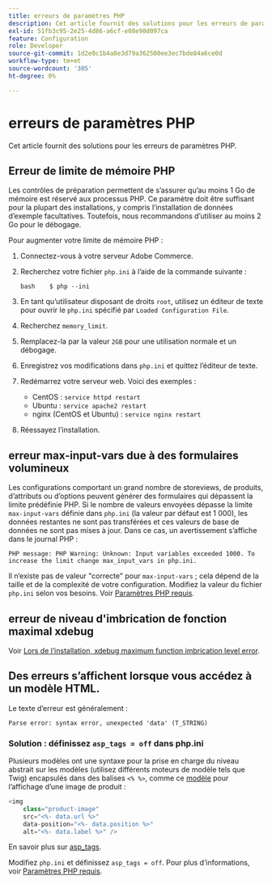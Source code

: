 ```yaml
---
title: erreurs de paramètres PHP
description: Cet article fournit des solutions pour les erreurs de paramètres PHP.
exl-id: 51fb3c95-2e25-4d86-a6cf-e08e90d097ca
feature: Configuration
role: Developer
source-git-commit: 1d2e0c1b4a8e3d79a362500ee3ec7bde84a6ce0d
workflow-type: tm+mt
source-wordcount: '305'
ht-degree: 0%

---
```


# erreurs de paramètres PHP

Cet article fournit des solutions pour les erreurs de paramètres PHP.

## Erreur de limite de mémoire PHP

Les contrôles de préparation permettent de s’assurer qu’au moins 1 Go de mémoire est réservé aux processus PHP. Ce paramètre doit être suffisant pour la plupart des installations, y compris l’installation de données d’exemple facultatives. Toutefois, nous recommandons d’utiliser au moins 2 Go pour le débogage.

Pour augmenter votre limite de mémoire PHP :

1. Connectez-vous à votre serveur Adobe Commerce.
1. Recherchez votre fichier `php.ini` à l’aide de la commande suivante :

   ```
   bash    $ php --ini
   ```

1. En tant qu’utilisateur disposant de droits `root`, utilisez un éditeur de texte pour ouvrir le `php.ini` spécifié par `Loaded Configuration File`.
1. Recherchez `memory_limit`.
1. Remplacez-la par la valeur `2GB` pour une utilisation normale et un débogage.
1. Enregistrez vos modifications dans `php.ini` et quittez l’éditeur de texte.
1. Redémarrez votre serveur web. Voici des exemples :

   * CentOS : `service httpd restart`
   * Ubuntu : `service apache2 restart`
   * nginx (CentOS et Ubuntu) : `service nginx restart`

1. Réessayez l’installation.

## erreur max-input-vars due à des formulaires volumineux

Les configurations comportant un grand nombre de storeviews, de produits, d’attributs ou d’options peuvent générer des formulaires qui dépassent la limite prédéfinie PHP. Si le nombre de valeurs envoyées dépasse la limite `max-input-vars` définie dans `php.ini` (la valeur par défaut est 1 000), les données restantes ne sont pas transférées et ces valeurs de base de données ne sont pas mises à jour. Dans ce cas, un avertissement s’affiche dans le journal PHP :

```terminal
PHP message: PHP Warning: Unknown: Input variables exceeded 1000. To increase the limit change max_input_vars in php.ini.
```

Il n’existe pas de valeur &quot;correcte&quot; pour `max-input-vars` ; cela dépend de la taille et de la complexité de votre configuration. Modifiez la valeur du fichier `php.ini` selon vos besoins. Voir [Paramètres PHP requis](https://devdocs.magento.com/guides/v2.3/install-gde/prereq/php-settings.html).

## erreur de niveau d&#39;imbrication de fonction maximal xdebug

Voir [Lors de l’installation, xdebug maximum function imbrication level error](/help/troubleshooting/miscellaneous/installation-xdebug-maximum-function-nesting-level-error.md).

## Des erreurs s’affichent lorsque vous accédez à un modèle HTML.

Le texte d’erreur est généralement :

```terminal
Parse error: syntax error, unexpected 'data' (T_STRING)
```

### Solution : définissez `asp_tags = off` dans php.ini

Plusieurs modèles ont une syntaxe pour la prise en charge du niveau abstrait sur les modèles (utilisez différents moteurs de modèle tels que Twig) encapsulés dans des balises `<% %>`, comme ce [modèle](https://github.com/magento/magento2/blob/2.0/app/code/Magento/Catalog/view/adminhtml/templates/product/edit/base_image.phtml) pour l’affichage d’une image de produit :

```php
<img
    class="product-image"
    src="<%- data.url %>"
    data-position="<%- data.position %>"
    alt="<%- data.label %>" />
```

En savoir plus sur [asp\_tags](http://php.net/manual/en/ini.core.php#ini.asp-tags).

Modifiez `php.ini` et définissez `asp_tags = off`. Pour plus d’informations, voir [Paramètres PHP requis](https://devdocs.magento.com/guides/v2.3/install-gde/prereq/php-settings.html).
